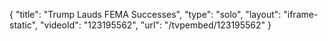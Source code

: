 {
    "title": "Trump Lauds FEMA Successes",
    "type": "solo",
    "layout": "iframe-static",
    "videoId": "123195562",
    "url": "\/tvpembed\/123195562"
}